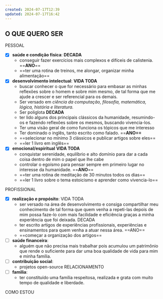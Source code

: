 ```yaml
---
created: 2024-07-17T12:39
updated: 2024-07-17T16:42
---
```

## O QUE QUERO SER
PESSOAL
- [x] **saúde e condição física**: 
	**DECADA**
	- conseguir fazer exercícios mais complexos e difíceis de calistenia.
	==**ANO**==
	- ==ter uma rotina de treinos, me alongar, organizar minha alimentação==
- [x] **desenvolvimento intelectual**: 
	**VIDA TODA**
	- buscar conhecer o que for necessário para embasar as minhas reflexões sobre o homem e sobre mim mesmo, de tal forma que me ajude a crescer e ser referencial para os demais. 
	- Ser versado em *ciência da computação, filosofia, matemática, lógica, história e literatura.* 
	- Ser poliglota 
	**DECADA**
	- ter lido alguns dos principais clássicos da humanidade, resumindo-os e fazendo reflexões sobre os mesmos, buscando vivencia-los. 
	- Ter uma visão geral de como funciona os tópicos que me interesso
	- Ter dominado o inglês, tanto escrito como falado.
	==**ANO==**
	- ==selecionar no mínimo 3 clássicos e publicar artigos sobre eles==
	- ==ler 1 livro em inglês==
- [x] **emocional/espiritual**
	**VIDA TODA**
	- conquistar serenidade, equilíbrio e alto domínio para dar a cada coisa dentro de mim o papel que lhe cabe
	- controlar o egoísmo para pensar sempre em primeiro lugar no interesse da humanidade.
  ==**ANO**==
	- ==ter uma rotina de meditação de 30 minutos todos os dias==
	- ==ler 1 livro sobre o tema estoicismo e aprender como vivencia-lo==
	

PROFISSIONAL
- [x] **realização e propósito**:
	VIDA TODA
	- ser versado na área de desenvolvimento e consiga compartilhar meu conhecimento de tal forma que quem venha a repeti-las depois de mim possa faze-lo com mais facilidade e eficiência graças a minha experiência que foi deixada.
	DECADA
	- ter escrito artigos de experiências profissionais, experiências e ensinamentos para quem venha a atuar nessa área.
	==ANO==
	- ==começar a organização dos artigos==
- [ ] **saúde financeira**:
	- alguém que não precisa mais trabalhar pois acumulou um patrimônio que rende o suficiente para dar uma boa qualidade de vida para mim e minha família.
- [ ] **contribuição social**:
	- projetos open-source
RELACIONAMENTO
- [ ] **familia**:
	- ter constituído uma família respeitosa, realizada e grata com muito tempo de qualidade e liberdade. 


COMO ESTOU
